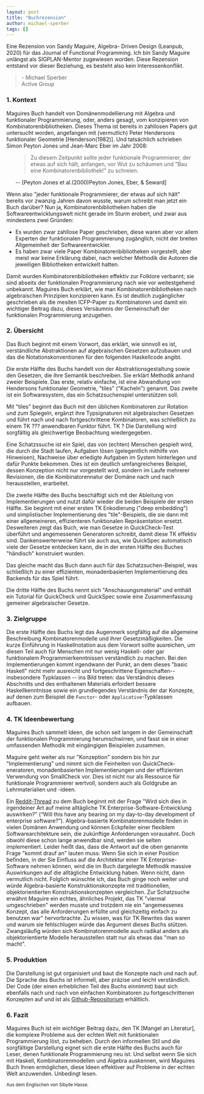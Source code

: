 ```yaml
---
layout: post
title: "Buchrezension"
author: michael-sperber
tags: []
---
```


Eine Rezension von Sandy Maguire, Algebra- Driven Design (Leanpub,
2020) für das Journal of Functional Programming. Ich bin Sandy Maguire
unlängst als SIGPLAN-Mentor zugewiesen worden. Diese Rezension
entstand vor dieser Beziehung, es besteht also kein
Interessenkonflikt.

<blockquote>- Michael Sperber<br/>
Active Group</blockquote>

### 1. Kontext ###

Maguires Buch handelt von Domänenmodellierung mit Algebra und
funktionaler Programmierung, oder, anders gesagt, vom konzipieren von
Kombinatorenbibliotheken. Dieses Thema ist bereits in zahllosen Papers
gut untersucht worden, angefangen mit (vermutlich) Peter Hendersons
funktionaler Geometrie [Henderson(1982)]. Und tatsächlich schrieben
Simon Peyton Jones und Jean-Marc Eber im Jahr 2008:

<ul><blockquote>Zu diesem Zeitpunkt sollte jeder funktionale
Programmierer, der etwas auf sich hält, anfangen, vor Wut zu schäumen
und "Bau eine Kombinatorenbibliothek!" zu schreien.</blockquote> -- [Peyton
Jones et al.(2000)Peyton Jones, Eber, & Seward]</ul>

Wenn also "jeder funktionale Programmierer, der etwas auf sich hält"
bereits vor zwanzig Jahren davon wusste, warum schreibt man jetzt ein
Buch darüber? Nun ja, Kombinatorenbibliotheken haben die
Softwareentwicklungswelt nicht gerade im Sturm erobert, und zwar aus
mindestens zwei Gründen:

<ul>
<li>Es wurden zwar zahllose Paper geschrieben, diese waren aber
vor allem Experten der funktionalen Programmierung zugänglich, nicht
der breiten Allgemeinheit der Softwareentwickler.</li>
<li>Es haben zwar viele Paper Kombinatorenbibliotheken vorgestellt, aber
meist war keine Erklärung dabei, nach welcher Methodik die Autoren die
jeweiligen Bibliotheken entwickelt hatten.</li></ul>

Damit wurden Kombinatorenbibliotheken effektiv zur Folklore verbannt; sie
sind abseits der funktionalen Programmierung nach wie vor
weitestgehend unbekannt. Maguires Buch erklärt, wie man
Kombinatorenbibliotheken nach algebraischen Prinzipien konzipieren kann.
Es ist deutlich zugänglicher geschrieben als die mesiten ICFP-Paper zu
Kombinatoren und damit ein wichtiger Beitrag dazu, dieses Versäumnis
der Gemeinschaft der funktionalen Programmierung anzugehen.

### 2. Übersicht ###

Das Buch beginnt mit einem Vorwort, das erklärt, wie sinnvoll es ist,
verständliche Abstraktionen auf algebraischen Gesetzen aufzubauen und
das die Notationskonventionen für den folgenden Haskellcode angibt.

Die erste Hälfte des Buchs handelt von der Abstraktionsgestaltung
sowie den Gesetzen, die ihre Semantik beschreiben. Sie erklärt
Methodik anhand zweier Beispiele. Das erste, relativ einfache, ist
eine Abwandlung von Hendersons funktionaler Geometrie, "tiles"
("Kacheln") genannt. Das zweite ist ein Softwaresystem, das ein
Schatzsuchenspiel unterstützen soll.

Mit "tiles" beginnt das Buch mit den üblichen Kombinatoren zur
Rotation und zum Spiegeln, ergänzt ihre Typsignaturen mit
algebraischen Gesetzen und führt nach und nach fortgeschrittene
Kombinatoren, was schließlich zu einem TK ??? anwendbaren Funktor
führt. TK ? Die Darstellung wird sorgfältig als gleichwertige
Beobachtung wiedergegeben.

Eine Schatzssuche ist ein Spiel, das von (echten) Menschen gespielt
wird, die durch die Stadt laufen, Aufgaben lösen (gelegentlich
mithilfe von Hinweisen), Nachweise über erledigte Aufgaben im System
hinterlegen und dafür Punkte bekommen. Dies ist ein deutlich
umfangreicheres Beispiel, dessen Konzeption nicht nur vorgestellt
wird, sondern im Laufe mehrerer Revisionen, die die Kombinatorennatur
der Domäne nach und nach herausstellen, erarbeitet.

Die zweite Hälfte des Buchs beschäftigt sich mit der Ableitung von
Implementierungen und nutzt dafür wieder die beiden Beispiele der
ersten Hälfte. Sie beginnt mit einer ersten TK Enkodierung ("deep
embedding") und simplistischer Implementierung des "tile"-Beispiels,
die sie dann mit einer allgemeineren, effizienteren funktionalen
Repräsentation ersetzt. Desweiteren zeigt das Buch, wie man Gesetze in
QuickCheck-Test überführt und angemessenen Generatoren schreibt, damit
diese TK effektiv sind. Dankenswerterweise führt sie auch aus, wie
QuickSpec automatisch viele der Gesetze entdecken kann, die in der
ersten Hälfte des Buches "händisch" konstruiert wurden.

Das gleiche macht das Buch dann auch für das Schatzsuchen-Beispiel,
was schließlich zu einer effizienten, monadenbasierten Implementierung
des Backends für das Spiel führt.

Die dritte Hälfte des Buchs nennt sich "Anschauungsmaterial" und
enthält ein Tutorial für QuickCheck und QuickSpec sowie eine
Zusammenfassung gemeiner algebraischer Gesetze.

### 3. Zielgruppe ###

Die erste Hälfte des Buchs legt das Augenmerk sorgfältig auf die
allgemeine Beschreibung Kombinatorenmodelle und ihrer
Gesetzmäßigkeiten. Die kurze Einführung in Haskellnotation aus dem
Vorwort sollte ausreichen, um diesen Teil auch für Menschen mit nur
wenig Haskell- oder gar funktionalem Programmierkenntnissen
verständlich zu machen. Bei den Implementierungen kommt irgendwann der
Punkt, an dem dieses "basic Haskell" nicht mehr ausreicht und
fortgeschrittene Eigenschaften-- insbesondere Typklassen -- ins Bild
treten: das Verständnis dieses Abschnitts und des enthaltenen
Materials erfordert bessere Haskellkenntnisse sowie ein grundlegendes
Verständnis der dar Konzepte, auf denen zum Beispiel die `Functor`- oder
`Applicative`-Typklassen aufbauen.

### 4. TK Ideenbewertung

Maguires Buch sammelt Ideen, die schon seit langem in der Gemeinschaft
der funktionalen Programmierung herumschwirren, und fasst sie in einer
umfassenden Methodik mit eingängigen Beispielen zusammen.

Maguire geht weiter als nur "Konzeption" sondern bis hin zur
"Implementierung" und nimmt sich die Feinheiten von
QuickCheck-eneratoren, monadenbasierten Implementierungen und der
effizienten Verwendung von SmallCheck vor. Dies ist nicht nur als
Ressource für funktionale Programmierer wertvoll, sondern auch als
Goldgrube an Lehrmaterialien und -ideen.

Ein
[Reddit-Thread](https://www.reddit.com/r/haskell/comments/uunhic/how_broadly_applicable_is_algebradriven_design/)
zu dem Buch beginnt mit der Frage "Wird sich dies in irgendeiner Art
auf meine alltägliche TK Enterprise-Software-Entwicklung auswirken?"
(“Will this have any bearing on my day-to-day development of
enterprise software?”). Algebra-basierte Kombinatorenmodelle finden in
vielen Domänen Anwendung und können Eckpfeiler einer flexiblem
Softwarearchitekture sein, die zukünftige Anforderungen vorausahnt.
Doch obwohl diese schon lange anwendbar sind, werden sie selten
implementiert. Leider heißt das, dass die Antwort auf die oben
genannte Frage "kommt drauf an" lauten muss: Wenn Sie sich in einer
Position befinden, in der Sie Einfluss auf die Architektur einer TK
Enterprise-Software nehmen können, wird die im Buch dargelegte
Methodik massive Auswirkungen auf die alltägliche Entwicklung haben.
Wenn nicht, dann vermutlich nicht. Folglich wünschte ich, das Buch
ginge noch weiter und würde Algebra-basierte Konstruktionskonzepte mit
traditionellen, objektorientierten Konstruktionskonzepten vergleichen.
Zur Schatzsuche erwähnt Maguire ein echtes, ähnliches Projekt, das
TK "viermal umgeschrieben" werden musste und trotzdem nie ein
"angemessenes Konzept, das alle Anforderungen erfüllte und
gleichzeitig einfach zu benutzen war" hervorbrachte. Zu wissen, was für TK Rewrites das waren und warum sie fehlschlugen würde das Argument dieses Buchs stützen. Zwangsläufig würden sich Kombinatorenmodelle auch radikal anders als objektorientierte Modelle herausstellen statt nur als etwas das "man so macht".

### 5. Produktion ###

Die Darstellung ist gut organisiert und baut die Konzepte nach und nach auf. Die Sprache des Buchs ist informell, aber präzise und leicht verständlich. Der Code (der einen erheblichen Teil des Buchs einnimmt) baut sich ebenfalls nach und nach von einfachen Kombinatoren zu fortgeschrittenen Konzepten auf und ist als [Github-Repositorium](https://github.com/isovector/algebra-driven-design) erhältlich.

### 6. Fazit ###

Maguires Buch ist ein wichtiger Beitrag dazu, den TK [Mangel an
Literatur], die komplexe Probleme aus der echten Welt mit funktionalen
Programmierung löst, zu beheben. Durch den informellen Stil und die
sorgfältige Darstellung eignet sich die erste Hälfte des Buchs auch
für Leser, denen funktionale Programmierung neu ist. Und selbst wenn Sie sich mit Haskell, Kombinatorenmodellen und Algebra auskennen, wird Maguires Buch Ihnen ermöglichen, diese Ideen effektiver auf Probleme in der echten Welt anzuwenden. Unbedingt lesen.

<small>Aus dem Englischen von Sibylle Hasse.</small>